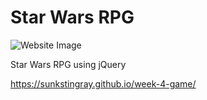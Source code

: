 # Star Wars RPG

![Website Image](https://sunkstingray.github.io/week-4-game/assets/images/starwarsrpg.gif)

Star Wars RPG using jQuery

https://sunkstingray.github.io/week-4-game/

